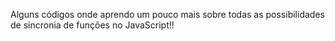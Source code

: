 Alguns códigos onde aprendo um pouco mais sobre todas as possibilidades de sincronia de funções no JavaScript!!
